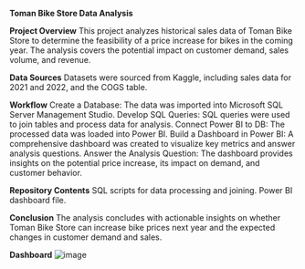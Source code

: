 **Toman Bike Store Data Analysis**

**Project Overview**
This project analyzes historical sales data of Toman Bike Store to determine the feasibility of a price increase for bikes in the coming year. The analysis covers the potential impact on customer demand, sales volume, and revenue.

**Data Sources**
Datasets were sourced from Kaggle, including sales data for 2021 and 2022, and the COGS table.

**Workflow**
Create a Database: The data was imported into Microsoft SQL Server Management Studio.
Develop SQL Queries: SQL queries were used to join tables and process data for analysis.
Connect Power BI to DB: The processed data was loaded into Power BI.
Build a Dashboard in Power BI: A comprehensive dashboard was created to visualize key metrics and answer analysis questions.
Answer the Analysis Question: The dashboard provides insights on the potential price increase, its impact on demand, and customer behavior.

**Repository Contents**
SQL scripts for data processing and joining.
Power BI dashboard file.

**Conclusion**
The analysis concludes with actionable insights on whether Toman Bike Store can increase bike prices next year and the expected changes in customer demand and sales.

**Dashboard**
![image](https://github.com/OmkarLokre/Toman_Bike_store/assets/139554122/bceab0ec-09ff-46e0-a4bd-6e5861d89178)
